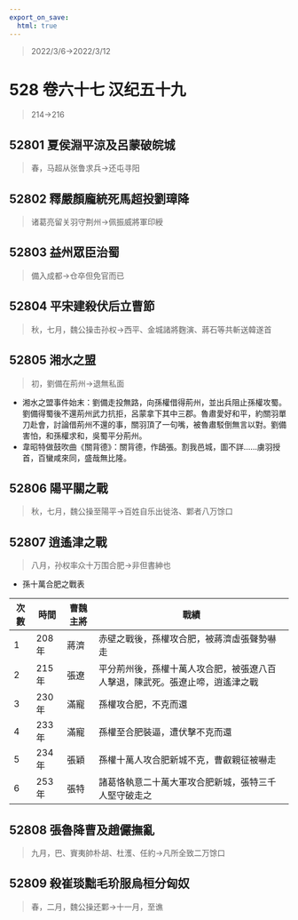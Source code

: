 ```yaml
---
export_on_save:
  html: true
---
```


> 2022/3/6->2022/3/12

# 528 卷六十七 汉纪五十九

> 214->216

## 52801 夏侯淵平涼及呂蒙破皖城
> 春，马超从张鲁求兵->还屯寻阳

## 52802 釋嚴顏龐統死馬超投劉璋降
> 诸葛亮留关羽守荆州->佩振威將軍印綬

## 52803 益州眾臣治蜀
> 備入成都->仓卒但免官而已

## 52804 平宋建殺伏后立曹節
> 秋，七月，魏公操击孙权->西平、金城諸將麴演、蔣石等共斬送韓遂首

## 52805 湘水之盟
> 初，劉備在荊州->退無私面
- 湘水之盟事件始末：劉備走投無路，向孫權借得荊州，並出兵阻止孫權攻蜀。劉備得蜀後不還荊州武力抗拒，呂蒙拿下其中三郡。魯肅愛好和平，約關羽單刀赴會，討論借荊州不還的事，關羽頂了一句嘴，被魯肅駁倒無言以對。劉備害怕，和孫權求和，吳蜀平分荊州。
- 韋昭特做鼓吹曲《關背德》：關背德，作鴟張。割我邑城，圖不詳……虜羽授首，百蠻咸來同，盛哉無比隆。

## 52806 陽平關之戰
> 秋，七月，魏公操至陽平->百姓自乐出徙洛、鄴者八万馀口

## 52807 逍遙津之戰
> 八月，孙权率众十万围合肥->非但書紳也
- 孫十萬合肥之戰表

次數|時間|曹魏主將|戰績
--|--|--|--
1|208年|蔣濟|赤壁之戰後，孫權攻合肥，被蔣濟虛張聲勢嚇走
2|215年|張遼|平分荊州後，孫權十萬人攻合肥，被張遼八百人擊退，陳武死。張遼止啼，逍遙津之戰
3|230年|滿寵|孫權攻合肥，不克而還
4|233年|滿寵|孫權至合肥裝逼，遭伏擊不克而還
5|234年|張穎|孫權十萬人攻合肥新城不克，曹叡親征被嚇走
6|253年|張特|諸葛恪執意二十萬大軍攻合肥新城，張特三千人堅守破走之

## 52808 張魯降曹及趙儼撫亂
> 九月，巴、賨夷帥朴胡、杜濩、任約->凡所全致二万馀口

## 52809 殺崔琰黜毛玠服烏桓分匈奴
> 春，二月，魏公操还鄴->十一月，至谯
